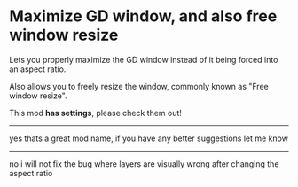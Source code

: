 # Maximize GD window, and also free window resize

Lets you properly maximize the GD window instead of it being forced into an aspect ratio.

Also allows you to freely resize the window, commonly known as "Free window resize".

This mod **has settings**, please check them out!

---

yes thats a great mod name, if you have any better suggestions let me know

---

no i will not fix the bug where layers are visually wrong after changing the aspect ratio
